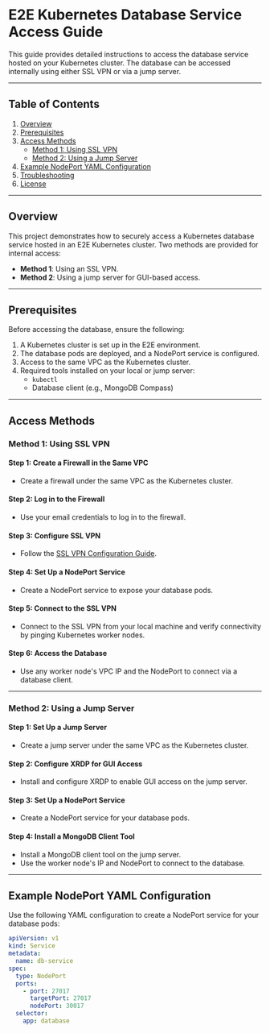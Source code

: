 # E2E Kubernetes Database Service Access Guide

This guide provides detailed instructions to access the database service hosted on your Kubernetes cluster. The database can be accessed internally using either SSL VPN or via a jump server.

---

## **Table of Contents**

1. [Overview](#overview)
2. [Prerequisites](#prerequisites)
3. [Access Methods](#access-methods)
    - [Method 1: Using SSL VPN](#method-1-using-ssl-vpn)
    - [Method 2: Using a Jump Server](#method-2-using-a-jump-server)
4. [Example NodePort YAML Configuration](#example-nodeport-yaml-configuration)
5. [Troubleshooting](#troubleshooting)
6. [License](#license)

---

## **Overview**

This project demonstrates how to securely access a Kubernetes database service hosted in an E2E Kubernetes cluster. Two methods are provided for internal access:
- **Method 1**: Using an SSL VPN.
- **Method 2**: Using a jump server for GUI-based access.

---

## **Prerequisites**

Before accessing the database, ensure the following:
1. A Kubernetes cluster is set up in the E2E environment.
2. The database pods are deployed, and a NodePort service is configured.
3. Access to the same VPC as the Kubernetes cluster.
4. Required tools installed on your local or jump server:
   - `kubectl`
   - Database client (e.g., MongoDB Compass)

---

## **Access Methods**

### **Method 1: Using SSL VPN**

#### Step 1: Create a Firewall in the Same VPC
- Create a firewall under the same VPC as the Kubernetes cluster.

#### Step 2: Log in to the Firewall
- Use your email credentials to log in to the firewall.

#### Step 3: Configure SSL VPN
- Follow the [SSL VPN Configuration Guide](https://docs.google.com/document/d/1ja7qRqF462CqG-V5GSnTSpn7HxjJLJXVxPz2pgKGA/edit?tab=t.0).

#### Step 4: Set Up a NodePort Service
- Create a NodePort service to expose your database pods.

#### Step 5: Connect to the SSL VPN
- Connect to the SSL VPN from your local machine and verify connectivity by pinging Kubernetes worker nodes.

#### Step 6: Access the Database
- Use any worker node's VPC IP and the NodePort to connect via a database client.

---

### **Method 2: Using a Jump Server**

#### Step 1: Set Up a Jump Server
- Create a jump server under the same VPC as the Kubernetes cluster.

#### Step 2: Configure XRDP for GUI Access
- Install and configure XRDP to enable GUI access on the jump server.

#### Step 3: Set Up a NodePort Service
- Create a NodePort service for your database pods.

#### Step 4: Install a MongoDB Client Tool
- Install a MongoDB client tool on the jump server.
- Use the worker node's IP and NodePort to connect to the database.

---

## **Example NodePort YAML Configuration**

Use the following YAML configuration to create a NodePort service for your database pods:

```yaml
apiVersion: v1
kind: Service
metadata:
  name: db-service
spec:
  type: NodePort
  ports:
    - port: 27017
      targetPort: 27017
      nodePort: 30017
  selector:
    app: database

